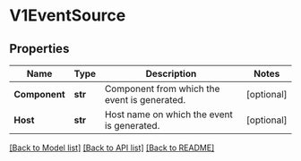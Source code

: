 # V1EventSource

## Properties
Name | Type | Description | Notes
------------ | ------------- | ------------- | -------------
**Component** | **str** | Component from which the event is generated. | [optional] 
**Host** | **str** | Host name on which the event is generated. | [optional] 

[[Back to Model list]](../README.md#documentation-for-models) [[Back to API list]](../README.md#documentation-for-api-endpoints) [[Back to README]](../README.md)


